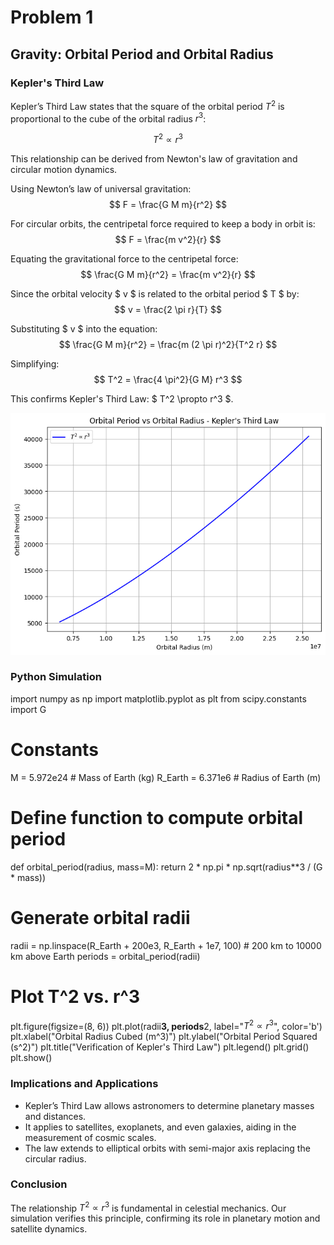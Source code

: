 # Problem 1
## Gravity: Orbital Period and Orbital Radius

### Kepler's Third Law

Kepler’s Third Law states that the square of the orbital period $T^2$ is proportional to the cube of the orbital radius $r^3$:

$$
T^2 \propto r^3 
$$

This relationship can be derived from Newton's law of gravitation and circular motion dynamics. 

Using Newton’s law of universal gravitation:
$$
F = \frac{G M m}{r^2} 
$$

For circular orbits, the centripetal force required to keep a body in orbit is:
$$
 F = \frac{m v^2}{r} 
$$

Equating the gravitational force to the centripetal force:
$$
 \frac{G M m}{r^2} = \frac{m v^2}{r} 
$$

Since the orbital velocity $ v $ is related to the orbital period $ T $ by:
$$
 v = \frac{2 \pi r}{T} 
$$

Substituting $ v $ into the equation:
$$
 \frac{G M m}{r^2} = \frac{m (2 \pi r)^2}{T^2 r} 
$$

Simplifying:
$$
 T^2 = \frac{4 \pi^2}{G M} r^3 
$$

This confirms Kepler's Third Law: $ T^2 \propto r^3 $.


![alt text](image.png)

### Python Simulation


import numpy as np
import matplotlib.pyplot as plt
from scipy.constants import G

# Constants
M = 5.972e24  # Mass of Earth (kg)
R_Earth = 6.371e6  # Radius of Earth (m)

# Define function to compute orbital period
def orbital_period(radius, mass=M):
    return 2 * np.pi * np.sqrt(radius**3 / (G * mass))

# Generate orbital radii
radii = np.linspace(R_Earth + 200e3, R_Earth + 1e7, 100)  # 200 km to 10000 km above Earth
periods = orbital_period(radii)

# Plot T^2 vs. r^3
plt.figure(figsize=(8, 6))
plt.plot(radii**3, periods**2, label="$T^2 \propto r^3$", color='b')
plt.xlabel("Orbital Radius Cubed (m^3)")
plt.ylabel("Orbital Period Squared (s^2)")
plt.title("Verification of Kepler's Third Law")
plt.legend()
plt.grid()
plt.show()

### Implications and Applications
- Kepler’s Third Law allows astronomers to determine planetary masses and distances.
- It applies to satellites, exoplanets, and even galaxies, aiding in the measurement of cosmic scales.
- The law extends to elliptical orbits with semi-major axis replacing the circular radius.

### Conclusion
The relationship $T^2 \propto r^3$ is fundamental in celestial mechanics. Our simulation verifies this principle, confirming its role in planetary motion and satellite dynamics.
